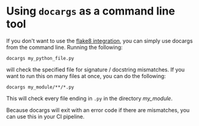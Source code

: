 # Using `docargs` as a command line tool

If you don't want to use the [flake8 integration](using-flake8.md), you can
simply use docargs from the command line. Running the following:

```
docargs my_python_file.py
```

will check the specified file for signature / docstring mismatches. If you want
to run this on many files at once, you can do the following:

```
docargs my_module/**/*.py
```

This will check every file ending in `.py` in the directory *my_module*.

Because docargs will exit with an error code if there are mismatches, you can
use this in your CI pipeline. 
